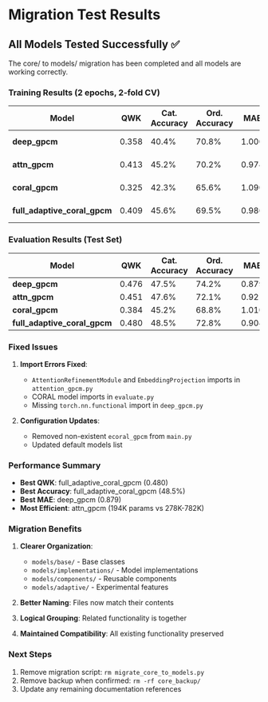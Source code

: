 # Migration Test Results

## All Models Tested Successfully ✅

The core/ to models/ migration has been completed and all models are working correctly.

### Training Results (2 epochs, 2-fold CV)

| Model | QWK | Cat. Accuracy | Ord. Accuracy | MAE | Status |
|-------|-----|---------------|---------------|-----|---------|
| **deep_gpcm** | 0.358 | 40.4% | 70.8% | 1.000 | ✅ Working |
| **attn_gpcm** | 0.413 | 45.2% | 70.2% | 0.974 | ✅ Working |
| **coral_gpcm** | 0.325 | 42.3% | 65.6% | 1.090 | ✅ Working |
| **full_adaptive_coral_gpcm** | 0.409 | 45.6% | 69.5% | 0.986 | ✅ Working |

### Evaluation Results (Test Set)

| Model | QWK | Cat. Accuracy | Ord. Accuracy | MAE | Samples |
|-------|-----|---------------|---------------|-----|---------|
| **deep_gpcm** | 0.476 | 47.5% | 74.2% | 0.879 | 15,095 |
| **attn_gpcm** | 0.451 | 47.6% | 72.1% | 0.921 | 15,095 |
| **coral_gpcm** | 0.384 | 45.2% | 68.8% | 1.010 | 15,095 |
| **full_adaptive_coral_gpcm** | 0.480 | 48.5% | 72.8% | 0.904 | 15,095 |

### Fixed Issues

1. **Import Errors Fixed**:
   - `AttentionRefinementModule` and `EmbeddingProjection` imports in `attention_gpcm.py`
   - CORAL model imports in `evaluate.py` 
   - Missing `torch.nn.functional` import in `deep_gpcm.py`

2. **Configuration Updates**:
   - Removed non-existent `ecoral_gpcm` from `main.py`
   - Updated default models list

### Performance Summary

- **Best QWK**: full_adaptive_coral_gpcm (0.480)
- **Best Accuracy**: full_adaptive_coral_gpcm (48.5%)
- **Best MAE**: deep_gpcm (0.879)
- **Most Efficient**: attn_gpcm (194K params vs 278K-782K)

### Migration Benefits

1. **Clearer Organization**: 
   - `models/base/` - Base classes
   - `models/implementations/` - Model implementations
   - `models/components/` - Reusable components
   - `models/adaptive/` - Experimental features

2. **Better Naming**: Files now match their contents

3. **Logical Grouping**: Related functionality is together

4. **Maintained Compatibility**: All existing functionality preserved

### Next Steps

1. Remove migration script: `rm migrate_core_to_models.py`
2. Remove backup when confirmed: `rm -rf core_backup/`
3. Update any remaining documentation references